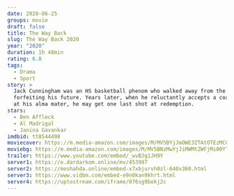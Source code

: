 ```yaml
---
date: 2020-06-25
groups: movie
draft: false
title: The Way Back
slug: The Way Back 2020
year: "2020"
duration: 1h 48min
rating: 6.8
tags:
  - Drama
  - Sport
story: >
  Jack Cunningham was an HS basketball phenom who walked away from the game,
  forfeiting his future. Years later, when he reluctantly accepts a coaching job
  at his alma mater, he may get one last shot at redemption.
stars:
  - Ben Affleck
  - Al Madrigal
  - Janina Gavankar
imdbid: tt8544498
moviecover: https://m.media-amazon.com/images/M/MV5BYjJmOWE3ZTAtOTEzMC00OTEzLWJlMWUtYjA3ZDQwYTE5YmUyXkEyXkFqcGdeQXVyNDg4NjY5OTQ@._V1_SY1000_CR0,0,674,1000_AL_.jpg
moviebg: https://m.media-amazon.com/images/M/MV5BNzMwYjJiMWMtZWFjMi00YTI5LTg1NzctNWRiNjg5NmQ4ZTgzXkEyXkFqcGdeQXVyNTQ3NzA4NzY@._V1_SX1777_CR0,0,1777,741_AL_.jpg
trailer: https://www.youtube.com/embed/_wvBJg1JH9Y
server1: https://e.dardarkom.online/mv/453997
server2: https://moshahda.online/embed-x7xbjurvh0zl-640x360.html
server3: https://www.vidbm.com/embed-e9n0kan9khrt.html
server4: https://uptostream.com/iframe/076sg9bokj2c
---
```

